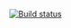 [![Build status](https://ci.appveyor.com/api/projects/status/ni685k9s0qy9tv8m?svg=true)](https://ci.appveyor.com/project/SHINOBI27/avtotesthw2)
